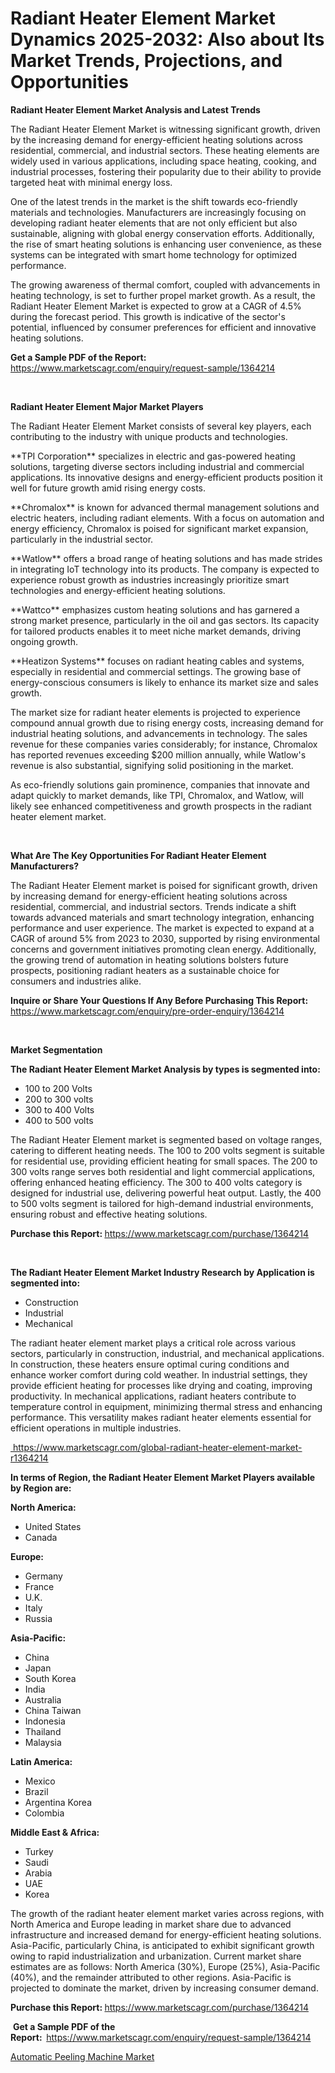 <p><h1>Radiant Heater Element Market Dynamics 2025-2032: Also about Its Market Trends, Projections, and Opportunities</h1></p><p><strong>Radiant Heater Element Market Analysis and Latest Trends</strong></p>
<p><p>The Radiant Heater Element Market is witnessing significant growth, driven by the increasing demand for energy-efficient heating solutions across residential, commercial, and industrial sectors. These heating elements are widely used in various applications, including space heating, cooking, and industrial processes, fostering their popularity due to their ability to provide targeted heat with minimal energy loss.</p><p>One of the latest trends in the market is the shift towards eco-friendly materials and technologies. Manufacturers are increasingly focusing on developing radiant heater elements that are not only efficient but also sustainable, aligning with global energy conservation efforts. Additionally, the rise of smart heating solutions is enhancing user convenience, as these systems can be integrated with smart home technology for optimized performance.</p><p>The growing awareness of thermal comfort, coupled with advancements in heating technology, is set to further propel market growth. As a result, the Radiant Heater Element Market is expected to grow at a CAGR of 4.5% during the forecast period. This growth is indicative of the sector's potential, influenced by consumer preferences for efficient and innovative heating solutions.</p></p>
<p><strong>Get a Sample PDF of the Report:&nbsp;</strong> <a href="https://www.marketscagr.com/enquiry/request-sample/1364214?utm_campaign=2202&utm_medium=2&utm_source=Github&utm_content=ia&utm_term=19022025&utm_id=radiant-heater-element">https://www.marketscagr.com/enquiry/request-sample/1364214</a></p>
<p>&nbsp;</p>
<p><strong>Radiant Heater Element Major Market Players</strong></p>
<p><p>The Radiant Heater Element Market consists of several key players, each contributing to the industry with unique products and technologies. </p><p>**TPI Corporation** specializes in electric and gas-powered heating solutions, targeting diverse sectors including industrial and commercial applications. Its innovative designs and energy-efficient products position it well for future growth amid rising energy costs.</p><p>**Chromalox** is known for advanced thermal management solutions and electric heaters, including radiant elements. With a focus on automation and energy efficiency, Chromalox is poised for significant market expansion, particularly in the industrial sector.</p><p>**Watlow** offers a broad range of heating solutions and has made strides in integrating IoT technology into its products. The company is expected to experience robust growth as industries increasingly prioritize smart technologies and energy-efficient heating solutions.</p><p>**Wattco** emphasizes custom heating solutions and has garnered a strong market presence, particularly in the oil and gas sectors. Its capacity for tailored products enables it to meet niche market demands, driving ongoing growth.</p><p>**Heatizon Systems** focuses on radiant heating cables and systems, especially in residential and commercial settings. The growing base of energy-conscious consumers is likely to enhance its market size and sales growth.</p><p>The market size for radiant heater elements is projected to experience compound annual growth due to rising energy costs, increasing demand for industrial heating solutions, and advancements in technology. The sales revenue for these companies varies considerably; for instance, Chromalox has reported revenues exceeding $200 million annually, while Watlow's revenue is also substantial, signifying solid positioning in the market.</p><p>As eco-friendly solutions gain prominence, companies that innovate and adapt quickly to market demands, like TPI, Chromalox, and Watlow, will likely see enhanced competitiveness and growth prospects in the radiant heater element market.</p></p>
<p>&nbsp;</p>
<p><strong>What Are The Key Opportunities For Radiant Heater Element Manufacturers?</strong></p>
<p><p>The Radiant Heater Element market is poised for significant growth, driven by increasing demand for energy-efficient heating solutions across residential, commercial, and industrial sectors. Trends indicate a shift towards advanced materials and smart technology integration, enhancing performance and user experience. The market is expected to expand at a CAGR of around 5% from 2023 to 2030, supported by rising environmental concerns and government initiatives promoting clean energy. Additionally, the growing trend of automation in heating solutions bolsters future prospects, positioning radiant heaters as a sustainable choice for consumers and industries alike.</p></p>
<p><strong>Inquire or Share Your Questions If Any Before Purchasing This Report:</strong> <a href="https://www.marketscagr.com/enquiry/pre-order-enquiry/1364214?utm_campaign=2202&utm_medium=2&utm_source=Github&utm_content=ia&utm_term=19022025&utm_id=radiant-heater-element">https://www.marketscagr.com/enquiry/pre-order-enquiry/1364214</a></p>
<p>&nbsp;</p>
<p><strong>Market Segmentation</strong></p>
<p><strong>The Radiant Heater Element Market Analysis by types is segmented into:</strong></p>
<p><ul><li>100 to 200 Volts</li><li>200 to 300 volts</li><li>300 to 400 Volts</li><li>400 to 500 volts</li></ul></p>
<p><p>The Radiant Heater Element market is segmented based on voltage ranges, catering to different heating needs. The 100 to 200 volts segment is suitable for residential use, providing efficient heating for small spaces. The 200 to 300 volts range serves both residential and light commercial applications, offering enhanced heating efficiency. The 300 to 400 volts category is designed for industrial use, delivering powerful heat output. Lastly, the 400 to 500 volts segment is tailored for high-demand industrial environments, ensuring robust and effective heating solutions.</p></p>
<p><strong>Purchase this Report:&nbsp;</strong><a href="https://www.marketscagr.com/purchase/1364214?utm_campaign=2202&utm_medium=2&utm_source=Github&utm_content=ia&utm_term=19022025&utm_id=radiant-heater-element">https://www.marketscagr.com/purchase/1364214</a></p>
<p>&nbsp;</p>
<p><strong>The Radiant Heater Element Market Industry Research by Application is segmented into:</strong></p>
<p><ul><li>Construction</li><li>Industrial</li><li>Mechanical</li></ul></p>
<p><p>The radiant heater element market plays a critical role across various sectors, particularly in construction, industrial, and mechanical applications. In construction, these heaters ensure optimal curing conditions and enhance worker comfort during cold weather. In industrial settings, they provide efficient heating for processes like drying and coating, improving productivity. In mechanical applications, radiant heaters contribute to temperature control in equipment, minimizing thermal stress and enhancing performance. This versatility makes radiant heater elements essential for efficient operations in multiple industries.</p></p>
<p><a href="https://www.marketscagr.com/global-radiant-heater-element-market-r1364214?utm_campaign=2202&utm_medium=2&utm_source=Github&utm_content=ia&utm_term=19022025&utm_id=radiant-heater-element">&nbsp;https://www.marketscagr.com/global-radiant-heater-element-market-r1364214</a></p>
<p><strong>In terms of Region, the Radiant Heater Element Market Players available by Region are:</strong></p>
<p>
    <p> <strong> North America: </strong>
        <ul>
            <li>United States</li>
            <li>Canada</li>
        </ul>
        </p> 
    <p> <strong> Europe: </strong>
        <ul>
            <li>Germany</li>
            <li>France</li>
            <li>U.K.</li>
            <li>Italy</li>
            <li>Russia</li>
        </ul>
        </p> 
    <p> <strong> Asia-Pacific: </strong>
        <ul>
            <li>China</li>
            <li>Japan</li>
            <li>South Korea</li>
            <li>India</li>
            <li>Australia</li>
            <li>China Taiwan</li>
            <li>Indonesia</li>
            <li>Thailand</li>
            <li>Malaysia</li>
        </ul>
        </p> 
    <p> <strong> Latin America: </strong>
        <ul>
            <li>Mexico</li>
            <li>Brazil</li>
            <li>Argentina Korea</li>
            <li>Colombia</li>
        </ul>
        </p> 
    <p> <strong> Middle East & Africa: </strong>
        <ul>
            <li>Turkey</li>
            <li>Saudi</li>
            <li>Arabia</li>
            <li>UAE</li>
            <li>Korea</li>
        </ul>
    </p>
    </p>
<p><p>The growth of the radiant heater element market varies across regions, with North America and Europe leading in market share due to advanced infrastructure and increased demand for energy-efficient heating solutions. Asia-Pacific, particularly China, is anticipated to exhibit significant growth owing to rapid industrialization and urbanization. Current market share estimates are as follows: North America (30%), Europe (25%), Asia-Pacific (40%), and the remainder attributed to other regions. Asia-Pacific is projected to dominate the market, driven by increasing consumer demand.</p></p>
<p><strong>Purchase this Report: </strong><a href="https://www.marketscagr.com/purchase/1364214?utm_campaign=2202&utm_medium=2&utm_source=Github&utm_content=ia&utm_term=19022025&utm_id=radiant-heater-element">https://www.marketscagr.com/purchase/1364214</a></p>
<p>&nbsp;<strong>Get a Sample PDF of the Report:&nbsp;&nbsp;</strong><a href="https://www.marketscagr.com/enquiry/request-sample/1364214?utm_campaign=2202&utm_medium=2&utm_source=Github&utm_content=ia&utm_term=19022025&utm_id=radiant-heater-element">https://www.marketscagr.com/enquiry/request-sample/1364214</a></p>
<p><strong></strong></p>
<p><p><a href="https://github.com/hammelximalschid/Market-Research-Report-List-1/blob/main/automatic-peeling-machine-market.md?utm_campaign=2202&utm_medium=2&utm_source=Github&utm_content=ia&utm_term=19022025&utm_id=radiant-heater-element">Automatic Peeling Machine Market</a></p></p>